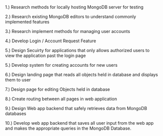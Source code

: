 1.) Research methods for locally hosting MongoDB server for testing

2.) Research existing MongoDB editors to understand commonly implemented features

3.) Research implement methods for managing user accounts

4.) Develop Login / Account Request Feature

5.) Design Secuirty for applications that only allows authorized users to view the application past the login page

5.) Develop system for creating accounts for new users

6.) Design landing page that reads all objects held in database and displays them to user

7.) Design page for editing Objects held in database

8.) Create routing between all pages in web application

9.) Design Web app backend that safely retrieves data from MongoDB databases

10.) Develop web app backend that saves all user input from the web app and makes the appropriate queries in the MongoDB Database.

